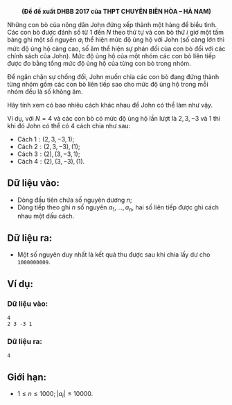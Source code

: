 **<center>(Đề đề xuất DHBB 2017 của THPT CHUYÊN BIÊN HÒA – HÀ NAM)</center>**

Những con bò của nông dân John đứng xếp thành một hàng để biểu tình. Các con bò được đánh số từ $1$ đến $N$ theo thứ tự và con bò thứ $i$ giơ một tấm bảng ghi một số nguyên $a_i$ thể hiện mức độ ủng hộ với John (số càng lớn thì mức độ ủng hộ càng cao, số âm thể hiện sự phản đối của con bò đối với các chính sách của John). Mức độ ủng hộ của một nhóm các con bò liên tiếp được đo bằng tổng mức độ ủng hộ của từng con bò trong nhóm.

Để ngăn chặn sự chống đối, John muốn chia các con bò đang đứng thành từng nhóm gồm các con bò liên tiếp sao cho mức độ ủng hộ trong mỗi nhóm đều là số không âm.

Hãy tính xem có bao nhiêu cách khác nhau để John có thể làm như vậy.

Ví dụ, với $N = 4$ và các con bò có mức độ ủng hộ lần lượt là $2, 3, -3$ và $1$ thì khi đó John có thể có $4$ cách chia như sau:
- Cách $1: (2, 3, -3, 1)$;
- Cách $2: (2, 3, -3), (1)$;
- Cách $3: (2), (3, -3, 1)$;
- Cách $4: (2), (3, -3), (1)$.

## Dữ liệu vào:
- Dòng đầu tiên chứa số nguyên dương $n$;
- Dòng tiếp theo ghi $n$ số nguyên $a_1, …, a_n$, hai số liên tiếp được ghi cách nhau một dấu cách.

## Dữ liệu ra:
- Một số nguyên duy nhất là kết quả thu được sau khi chia lấy dư cho `1000000009`.

## Ví dụ:
### Dữ liệu vào:
```
4
2 3 -3 1
```

### Dữ liệu ra:
```
4
```

## Giới hạn:
- $1 ≤ n ≤ 1000; | a_i| ≤ 10000$.
